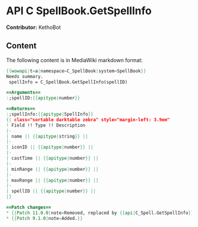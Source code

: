 # API C SpellBook.GetSpellInfo

**Contributor:** KethoBot

## Content

The following content is in MediaWiki markdown format:

```mediawiki
{{wowapi|t=a|namespace=C_SpellBook|system=SpellBook}}
Needs summary.
 spellInfo = C_SpellBook.GetSpellInfo(spellID)

==Arguments==
:;spellID:{{apitype|number}}

==Returns==
:;spellInfo:{{apitype|SpellInfo}}
{| class="sortable darktable zebra" style="margin-left: 3.9em"
! Field !! Type !! Description
|-
| name || {{apitype|string}} || 
|-
| iconID || {{apitype|number}} || 
|-
| castTime || {{apitype|number}} || 
|-
| minRange || {{apitype|number}} || 
|-
| maxRange || {{apitype|number}} || 
|-
| spellID || {{apitype|number}} || 
|}

==Patch changes==
* {{Patch 11.0.0|note=Removed, replaced by {{api|C_Spell.GetSpellInfo}}.}}
* {{Patch 9.1.0|note=Added.}}
```